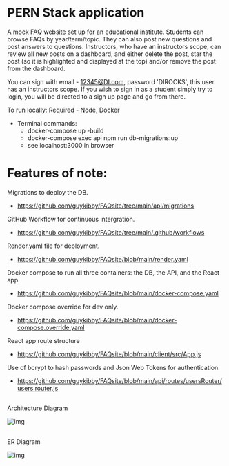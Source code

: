 
# PERN Stack application 

A mock FAQ website set up for an educational institute. Students can browse FAQs by year/term/topic. They can also post new questions and post answers to questions. Instructors, who have an instructors scope, can review all new posts on a dashboard, and either delete the post, star the post (so it is highlighted and displayed at the top) and/or remove the post from the dashboard.

You can sign with email - 12345@DI.com, password 'DIROCKS', this user has an instructors scope.
If you wish to sign in as a student simply try to login, you will be directed to a sign up page and go from there.

To run locally:
Required - Node, Docker
- Terminal commands:
  - docker-compose up -build
  - docker-compose exec api npm run db-migrations:up
  - see localhost:3000 in browser

# Features of note:

Migrations to deploy the DB.
- https://github.com/guykibby/FAQsite/tree/main/api/migrations

GitHub Workflow for continuous intergration.
- https://github.com/guykibby/FAQsite/tree/main/.github/workflows

Render.yaml file for deployment.
- https://github.com/guykibby/FAQsite/blob/main/render.yaml

Docker compose to run all three containers: the DB, the API, and the React app.
- https://github.com/guykibby/FAQsite/blob/main/docker-compose.yaml

Docker compose override for dev only.
- https://github.com/guykibby/FAQsite/blob/main/docker-compose.override.yaml

React app route structure
- https://github.com/guykibby/FAQsite/blob/main/client/src/App.js

Use of bcrypt to hash passwords and Json Web Tokens for authentication.
- https://github.com/guykibby/FAQsite/blob/main/api/routes/usersRouter/users.router.js

##

<summary>Architecture Diagram</summary>

![img](diagrams/architecture-diagram.png)

##

<summary>ER Diagram</summary>

![img](diagrams/ER-Diagram.png)




